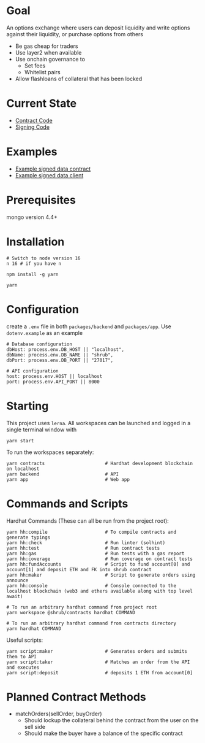 # Goal

An options exchange where users can deposit liquidity and write options against their liquidity, or purchase options from others

- Be gas cheap for traders
- Use layer2 when available
- Use onchain governance to
  - Set fees
  - Whitelist pairs
- Allow flashloans of collateral that has been locked

# Current State

- [Contract Code](contracts/ShrubExchange.sol)
- [Signing Code](backend/test-order.js)

# Examples

- [Example signed data contract](https://github.com/ethereum/EIPs/blob/master/assets/eip-712/Example.sol)
- [Example signed data client](https://github.com/ethereum/EIPs/blob/master/assets/eip-712/Example.js)

# Prerequisites

mongo version 4.4+

# Installation

    # Switch to node version 16
    n 16 # if you have n

    npm install -g yarn

    yarn

# Configuration

create a `.env` file in both `packages/backend` and `packages/app`. Use `dotenv.example` as an example

    # Database configuration
    dbHost: process.env.DB_HOST || "localhost",
    dbName: process.env.DB_NAME || "shrub",
    dbPort: process.env.DB_PORT || "27017",

    # API configuration
    host: process.env.HOST || localhost
    port: process.env.API_PORT || 8000

# Starting

This project uses `lerna`. All workspaces can be launched and logged in a single terminal window with

    yarn start

To run the workspaces separately:

    yarn contracts                      # Hardhat development blockchain on localhost
    yarn backend                        # API
    yarn app                            # Web app

# Commands and Scripts

Hardhat Commands (These can all be run from the project root):

    yarn hh:compile                     # To compile contracts and generate typings
    yarn hh:check                       # Run linter (solhint)
    yarn hh:test                        # Run contract tests
    yarn hh:gas                         # Run tests with a gas report
    yarn hh:coverage                    # Run coverage on contract tests
    yarn hh:fundAccounts                # Script to fund account[0] and account[1] and deposit ETH and FK into shrub contract
    yarn hh:maker                       # Script to generate orders using announce
    yarn hh:console                     # Console connected to the localhost blockchain (web3 and ethers available along with top level await)

    # To run an arbitrary hardhat command from project root
    yarn workspace @shrub/contracts hardhat COMMAND

    # To run an arbitrary hardhat command from contracts directory
    yarn hardhat COMMAND

Useful scripts:

    yarn script:maker                   # Generates orders and submits them to API
    yarn script:taker                   # Matches an order from the API and executes
    yarn script:deposit                 # deposits 1 ETH from account[0]

# Planned Contract Methods

- matchOrders(sellOrder, buyOrder)
  - Should lockup the collateral behind the contract from the user on the sell side
  - Should make the buyer have a balance of the specific contract
